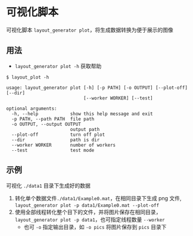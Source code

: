 # 可视化脚本

可视化脚本 `layout_generator plot`，将生成数据转换为便于展示的图像

## 用法

- `layout_generator plot -h` 获取帮助
```
$ layout_plot -h

usage: layout_generator plot [-h] [-p PATH] [-o OUTPUT] [--plot-off] [--dir]
                             [--worker WORKER] [--test]

optional arguments:
  -h, --help            show this help message and exit
  -p PATH, --path PATH  file path
  -o OUTPUT, --output OUTPUT
                        output path
  --plot-off            turn off plot
  --dir                 path is dir
  --worker WORKER       number of workers
  --test                test mode
```

## 示例

可视化 `./data1` 目录下生成好的数据
 1. 转化单个数据文件`./data1/Example0.mat`，在相同目录下生成 png 文件, `layout_generator plot -p data1/Example0.mat --plot-off`
 1. 使用全部线程转化整个目下的文件，并将图片保存在相同目录，`layout_generator plot -p data1`，也可指定线程数量 `--worker`
     - 也可 `-o` 指定输出目录，如 `-o pics` 将图片保存到 `pics` 目录下
